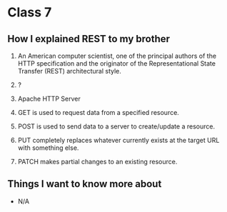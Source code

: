 # Class 7

## How I explained REST to my brother

1. An American computer scientist, one of the principal authors of the HTTP specification and the originator of the Representational State Transfer (REST) architectural style.

2. ?

3. Apache HTTP Server

4. GET is used to request data from a specified resource.

5. POST is used to send data to a server to create/update a resource.

6. PUT completely replaces whatever currently exists at the target URL with something else.

7. PATCH makes partial changes to an existing resource.

## Things I want to know more about

- N/A